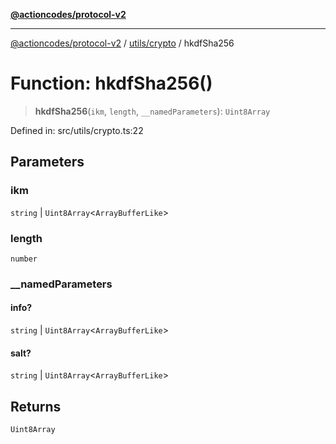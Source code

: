 [**@actioncodes/protocol-v2**](../../../README.md)

***

[@actioncodes/protocol-v2](../../../modules.md) / [utils/crypto](../README.md) / hkdfSha256

# Function: hkdfSha256()

> **hkdfSha256**(`ikm`, `length`, `__namedParameters`): `Uint8Array`

Defined in: src/utils/crypto.ts:22

## Parameters

### ikm

`string` | `Uint8Array`\<`ArrayBufferLike`\>

### length

`number`

### \_\_namedParameters

#### info?

`string` \| `Uint8Array`\<`ArrayBufferLike`\>

#### salt?

`string` \| `Uint8Array`\<`ArrayBufferLike`\>

## Returns

`Uint8Array`
